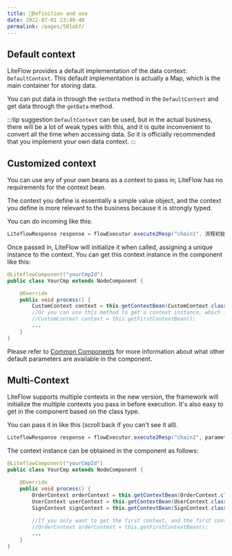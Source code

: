 ```yaml
---
title: 🌯Definition and use
date: 2022-07-01 23:49:40
permalink: /pages/501abf/
---
```


## Default context

LiteFlow provides a default implementation of the data context: `DefaultContext`. This default implementation is actually a Map, which is the main container for storing data.

You can put data in through the `setData` method in the `DefaultContext` and get data through the `getData` method.

:::tip suggestion
`DefaultContext` can be used, but in the actual business, there will be a lot of weak types with this, and it is quite inconvenient to convert all the time when accessing data. So it is officially recommended that you implement your own data context.
:::

## Customized context

You can use any of your own beans as a context to pass in; LiteFlow has no requirements for the context bean.

The context you define is essentially a simple value object, and the context you define is more relevant to the business because it is strongly typed.

You can do incoming like this:

```java
LiteflowResponse response = flowExecutor.execute2Resp("chain1", 流程初始参数, CustomContext.class);
```

Once passed in, LiteFlow will initialize it when called, assigning a unique instance to the context. You can get this context instance in the component like this:

```java
@LiteflowComponent("yourCmpId")
public class YourCmp extends NodeComponent {

	@Override
	public void process() {
		CustomContext context = this.getContextBean(CustomContext.class);
		//Or you can use this method to get a context instance, which is equivalent to the above
		//CustomContext context = this.getFirstContextBean();
		...
	}
}
```

Please refer to [Common Components](/pages/8486fb/) for more information about what other default parameters are available in the component.

## Multi-Context

LiteFlow supports multiple contexts in the new version, the framework will initialize the multiple contexts you pass in before execution. It's also easy to get in the component based on the class type.

You can pass it in like this (scroll back if you can't see it all).

```java
LiteflowResponse response = flowExecutor.execute2Resp("chain1", parameters, OrderContext.class, UserContext.class, SignContext.class);
```

The context instance can be obtained in the component as follows:

```java
@LiteflowComponent("yourCmpId")
public class YourCmp extends NodeComponent {

	@Override
	public void process() {
		OrderContext orderContext = this.getContextBean(OrderContext.class);
		UserContext userContext = this.getContextBean(UserContext.class);
		SignContext signContext = this.getContextBean(SignContext.class);
		
		//If you only want to get the first context, and the first context is OrderContext, then you can also use this method
		//OrderContext orderContext = this.getFirstContextBean();
		...
	}
}
```